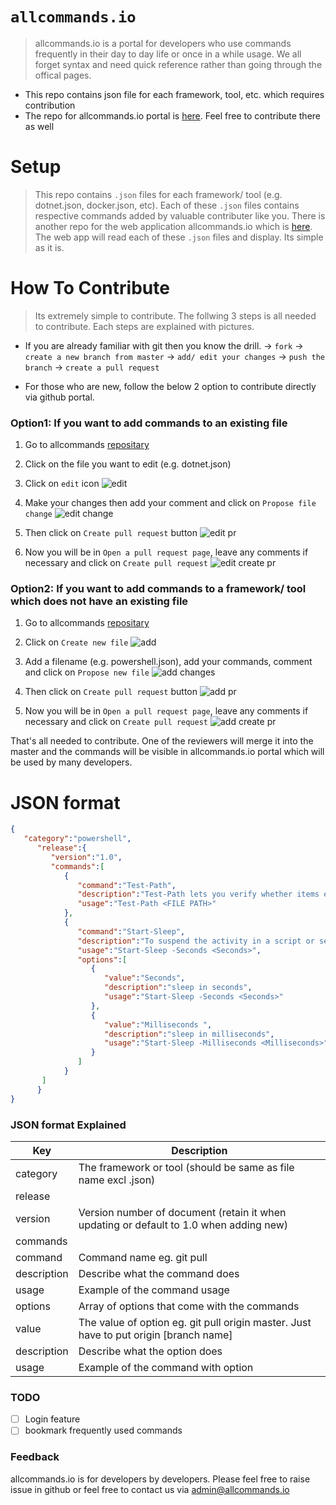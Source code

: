 # `allcommands.io`
> allcommands.io is a portal for developers who use commands frequently in their day to day life or once in a while usage. We all forget syntax and need quick reference rather than going through the offical pages.  

  - This repo contains json file for each framework, tool, etc. which requires contribution
  - The repo for allcommands.io portal is [here](https://github.com/shutron/AllCommands.Portal). Feel free to contribute there as well 

# Setup
> This repo contains `.json` files for each framework/ tool (e.g. dotnet.json, docker.json, etc). Each of these `.json` files contains respective commands added by valuable contributer like you. There is another repo for the web application allcommands.io which is [here](https://github.com/shutron/AllCommands.Portal). The web app will read each of these `.json` files and display. Its simple as it is.  

# How To Contribute
> Its extremely simple to contribute. The follwing 3 steps is all needed to contribute. Each steps are explained with pictures.

- If you are already familiar with git then you know the drill. 
 -> `fork` 
 -> `create a new branch from master`
 -> `add/ edit your changes`
 -> `push the branch`
 -> `create a pull request`

- For those who are new, follow the below 2 option to contribute directly via github portal. 

### Option1: If you want to add commands to an existing file

1.  Go to allcommands [repositary](https://github.com/shutron/AllCommands)
2.  Click on the file you want to edit (e.g. dotnet.json)
3.  Click on `edit` icon
![edit](readme-images/5.png)


4.  Make your changes then add your comment and click on `Propose file change`
![edit change](readme-images/6.png)


5.  Then click on `Create pull request` button
![edit pr](readme-images/7.png)


6.  Now you will be in `Open a pull request page`, leave any comments if necessary and click on `Create pull request`
![edit create pr](readme-images/8.png)



### Option2: If you want to add commands to a framework/ tool which does not have an existing file 

1.  Go to allcommands [repositary](https://github.com/shutron/AllCommands)
2.  Click on `Create new file`
![add](readme-images/1.png)


3.  Add a filename (e.g. powershell.json), add your commands, comment and click on `Propose new file`
![add changes](readme-images/2.png)


4.  Then click on `Create pull request` button
![add pr](readme-images/3.png)


5.  Now you will be in `Open a pull request page`, leave any comments if necessary and click on `Create pull request`
![add create pr](readme-images/4.png)



That's all needed to contribute. One of the reviewers will merge it into the master and the commands will be visible in allcommands.io portal which will be used by many developers.


# JSON format

```json
{
   "category":"powershell",
      "release":{
         "version":"1.0",
         "commands":[
            {
               "command":"Test-Path",
               "description":"Test-Path lets you verify whether items exist in a specified path",
               "usage":"Test-Path <FILE PATH>"
            },
            {
               "command":"Start-Sleep",
               "description":"To suspend the activity in a script or session",
               "usage":"Start-Sleep -Seconds <Seconds>",
               "options":[
                  {
                     "value":"Seconds",
                     "description":"sleep in seconds",
                     "usage":"Start-Sleep -Seconds <Seconds>"
                  },
                  {
                     "value":"Milliseconds ",
                     "description":"sleep in milliseconds",
                     "usage":"Start-Sleep -Milliseconds <Milliseconds>"
                  }
               ]
            }   
       ]
      }
}
```
### JSON format Explained

Key  | Description
------------- | -------------
category  | The framework or tool (should be same as file name excl .json) 
release  |  
version  | Version number of document (retain it when updating or default to 1.0 when adding new) 
commands  | 
command  | Command name eg. git pull
description  | Describe what the command does
usage  | Example of the command usage 
options  | Array of options that come with the commands 
value  | The value of option eg. git pull origin master. Just have to put origin [branch name] 
description | Describe what the option does
usage  | Example of the command with option 



### TODO
- [ ] Login feature
- [ ] bookmark frequently used commands

### Feedback
allcommands.io is for developers by developers. Please feel free to raise issue in github or feel free to contact us via admin@allcommands.io
